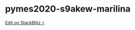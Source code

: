 # pymes2020-s9akew-marilina

[Edit on StackBlitz ⚡️](https://stackblitz.com/edit/pymes2020-s9akew-marilina)